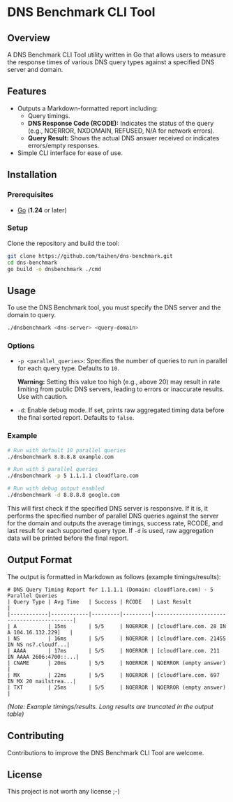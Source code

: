 # DNS Benchmark CLI Tool

## Overview

A DNS Benchmark CLI Tool utility written in Go that allows users to measure the response times of various DNS query types against a specified DNS server and domain.

## Features

- Outputs a Markdown-formatted report including:
  - Query timings.
  - **DNS Response Code (RCODE):** Indicates the status of the query (e.g., NOERROR, NXDOMAIN, REFUSED, N/A for network errors).
  - **Query Result:** Shows the actual DNS answer received or indicates errors/empty responses.
- Simple CLI interface for ease of use.

## Installation

### Prerequisites

- [Go](https://golang.org/doc/install) (**1.24** or later)

### Setup

Clone the repository and build the tool:

```bash
git clone https://github.com/taihen/dns-benchmark.git
cd dns-benchmark
go build -o dnsbenchmark ./cmd
```

## Usage

To use the DNS Benchmark tool, you must specify the DNS server and the domain to query.

```bash
./dnsbenchmark <dns-server> <query-domain>
```

### Options

- `-p <parallel_queries>`: Specifies the number of queries to run in parallel for each query type. Defaults to `10`.

  **Warning:** Setting this value too high (e.g., above 20) may result in rate limiting from public DNS servers, leading to errors or inaccurate results. Use with caution.

- `-d`: Enable debug mode. If set, prints raw aggregated timing data before the final sorted report. Defaults to `false`.

### Example

```bash
# Run with default 10 parallel queries
./dnsbenchmark 8.8.8.8 example.com

# Run with 5 parallel queries
./dnsbenchmark -p 5 1.1.1.1 cloudflare.com

# Run with debug output enabled
./dnsbenchmark -d 8.8.8.8 google.com
```

This will first check if the specified DNS server is responsive. If it is, it performs the specified number of parallel DNS queries against the server for the domain and outputs the average timings, success rate, RCODE, and last result for each supported query type. If `-d` is used, raw aggregation data will be printed before the final report.

## Output Format

The output is formatted in Markdown as follows (example timings/results):

```
# DNS Query Timing Report for 1.1.1.1 (Domain: cloudflare.com) - 5 Parallel Queries
| Query Type | Avg Time   | Success | RCODE   | Last Result                                |
|------------|------------|---------|---------|--------------------------------------------|
| A          | 15ms       | 5/5     | NOERROR | [cloudflare.com. 28 IN A 104.16.132.229]   |
| NS         | 16ms       | 5/5     | NOERROR | [cloudflare.com. 21455 IN NS ns7.cloudf...|
| AAAA       | 17ms       | 5/5     | NOERROR | [cloudflare.com. 211 IN AAAA 2606:4700::...|
| CNAME      | 20ms       | 5/5     | NOERROR | NOERROR (empty answer)                     |
| MX         | 22ms       | 5/5     | NOERROR | [cloudflare.com. 697 IN MX 20 mailstrea...|
| TXT        | 25ms       | 5/5     | NOERROR | NOERROR (empty answer)                     |
```

_(Note: Example timings/results. Long results are truncated in the output table)_

## Contributing

Contributions to improve the DNS Benchmark CLI Tool are welcome.

## License

This project is not worth any license ;-)
